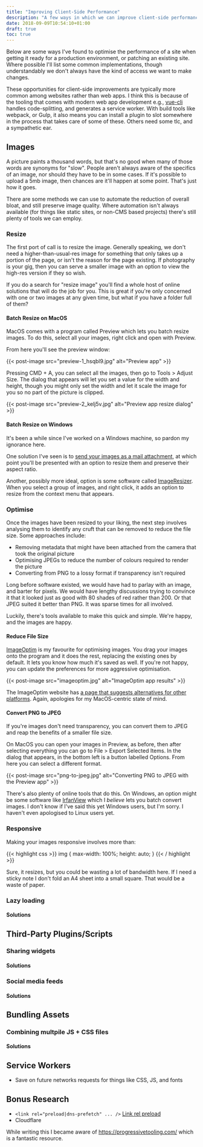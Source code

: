 ```yaml
---
title: "Improving Client-Side Performance"
description: "A few ways in which we can improve client-side performance focusing on images, third-party scripts and more."
date: 2018-09-09T10:54:10+01:00
draft: true
toc: true
---
```


Below are some ways I've found to optimise the performance of a site when getting it ready for a production environment, or patching an existing site. Where possible I'll list some common implementations, though understandably we don't always have the kind of access we want to make changes.

These opportunities for client-side improvements are typically more common among websites rather than web apps. I think this is because of the tooling that comes with modern web app development e.g., <a href="https://github.com/vuejs/vue-cli" target="_blank" rel="noopener noreferrer">vue-cli</a> handles code-splitting, and generates a service worker. With build tools like webpack, or Gulp, it also means you can install a plugin to slot somewhere in the process that takes care of some of these. Others need some tlc, and a sympathetic ear.

## Images

A picture paints a thousand words, but that's no good when many of those words are synonyms for "slow". People aren't always aware of the specifics of an image, nor should they have to be in some cases. If it's possible to upload a 5mb image, then chances are it'll happen at some point. That's just how it goes. 

There are some methods we can use to automate the reduction of overall bloat, and still preserve image quality. Where automation isn't always available (for things like static sites, or non-CMS based projects) there's still plenty of tools we can employ.

### Resize

The first port of call is to resize the image. Generally speaking, we don't need a higher-than-usual-res image for something that only takes up a portion of the page, or isn't the reason for the page existing. If photography is your gig, then you can serve a smaller image with an option to view the high-res version if they so wish.

If you do a search for "resize image" you'll find a whole host of online solutions that will do the job for you. This is great if you're only concerned with one or two images at any given time, but what if you have a folder full of them?

#### Batch Resize on MacOS

MacOS comes with a program called Preview which lets you batch resize images. To do this, select all your images, right click and open with Preview.

From here you'll see the preview window:

{{< post-image src="preview-1_hsqbl9.jpg" alt="Preview app" >}}

Pressing CMD + A, you can select all the images, then go to Tools > Adjust Size. The dialog that appears will let you set a value for the width and height, though you might only set the width and let it scale the image for you so no part of the picture is clipped.

{{< post-image src="preview-2_kelj5v.jpg" alt="Preview app resize dialog" >}}

#### Batch Resize on Windows

It's been a while since I've worked on a Windows machine, so pardon my ignorance here.

One solution I've seen is to <a href="https://www.easytechguides.com/resize-pictures.html" target="_blank" rel="noopener noreferrer">send your images as a mail attachment</a>, at which point you'll be presented with an option to resize them and preserve their aspect ratio.

Another, possibly more ideal, option is some software called <a href="https://github.com/bricelam/ImageResizer" target="_blank" rel="noopener noreferrer">ImageResizer</a>. When you select a group of images, and right click, it adds an option to resize from the context menu that appears.

### Optimise

Once the images have been resized to your liking, the next step involves analysing them to identify any cruft that can be removed to reduce the file size. Some approaches include:

- Removing metadata that might have been attached from the camera that took the original picture
- Optimising JPEGs to reduce the number of colours required to render the picture
- Converting from PNG to a lossy format if transparency isn't required

Long before software existed, we would have had to parlay with an image, and barter for pixels. We would have lengthy discussions trying to convince it that it looked just as good with 80 shades of red rather than 200. Or that JPEG suited it better than PNG. It was sparse times for all involved.

Luckily, there's tools available to make this quick and simple. We're happy, and the images are happy.

#### Reduce File Size

<a href="https://imageoptim.com/mac" target="_blank" rel="noopener noreferrer">ImageOptim</a> is my favourite for optimising images. You drag your images onto the program and it does the rest, replacing the existing ones by default. It lets you know how much it's saved as well. If you're not happy, you can update the preferences for more aggressive optimisation.

{{< post-image src="imageoptim.jpg" alt="ImageOptim app results" >}}

The ImageOptim website has <a href="https://imageoptim.com/versions.html" target="_blank" rel="noopener noreferrer">a page that suggests alternatives for other platforms</a>. Again, apologies for my MacOS-centric state of mind.

#### Convert PNG to JPEG

If you're images don't need transparency, you can convert them to JPEG and reap the benefits of a smaller file size.

On MacOS you can open your images in Preview, as before, then after selecting everything you can go to File > Export Selected Items. In the dialog that appears, in the bottom left is a button labelled Options. From here you can select a different format.

{{< post-image src="png-to-jpeg.jpg" alt="Converting PNG to JPEG with the Preview app" >}}

There's also plenty of online tools that do this. On Windows, an option might be some software like <a href="https://www.irfanview.com/" target="_blank" rel="noreferrer noopener">IrfanView</a> which I _believe_ lets you batch convert images. I don't know if I've said this yet Windows users, but I'm sorry. I haven't even apologised to Linux users yet.

### Responsive

Making your images responsive involves more than:

{{< highlight css >}}
img {
  max-width: 100%;
  height: auto;
}
{{< / highlight >}}

Sure, it resizes, but you could be wasting a lot of bandwidth here. If I need a sticky note I don't fold an A4 sheet into a small square. That would be a waste of paper.

### Lazy loading
#### Solutions

## Third-Party Plugins/Scripts

### Sharing widgets
#### Solutions

### Social media feeds
#### Solutions


## Bundling Assets

### Combining multpile JS + CSS files
#### Solutions

## Service Workers

- Save on future networks requests for things like CSS, JS, and fonts

## Bonus Research

- `<link rel="preload|dns-prefetch" ... />` [Link rel preload](https://developers.google.com/web/updates/2016/03/link-rel-preload)
- Cloudflare 

While writing this I became aware of https://progressivetooling.com/ which is a fantastic resource.